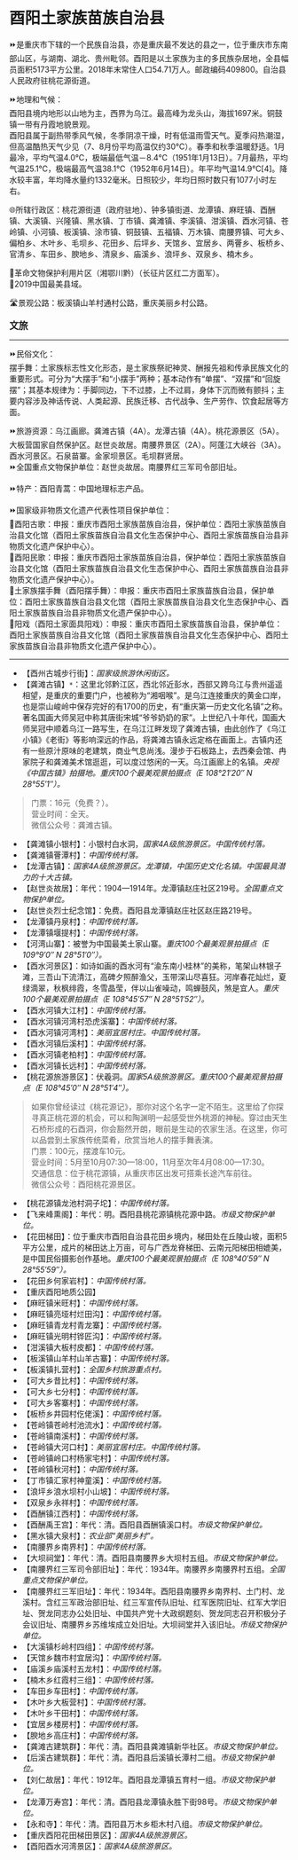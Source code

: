 # 酉阳土家族苗族自治县  
⏩是重庆市下辖的一个民族自治县，亦是重庆最不发达的县之一，位于重庆市东南部山区，与湖南、湖北、贵州毗邻。酉阳是以土家族为主的多民族杂居地，全县幅员面积5173平方公里。2018年末常住人口54.71万人。邮政编码409800。自治县人民政府驻桃花源街道。  

⏩地理和气候：  
酉阳县境内地形以山地为主，西界为乌江。最高峰为龙头山，海拔1697米。铜鼓镇一带有丹霞地貌景观。  
酉阳县属于副热带季风气候，冬季阴凉干燥，时有低温雨雪天气。夏季闷热潮湿，但高温酷热天气少见（7、8月份平均高温仅约30℃）。春季和秋季温暖舒适。1月最冷，平均气温4.0℃，极端最低气温－8.4℃（1951年1月13日）。7月最热，平均气温25.1℃，极端最高气温38.1℃（1952年6月14日）。年平均气温14.9℃[4]。降水较丰富，年均降水量约1332毫米。日照较少，年均日照时数只有1077小时左右。  

🌐所辖行政区：桃花源街道（政府驻地）、钟多镇街道、龙潭镇、麻旺镇、酉酬镇、大溪镇、兴隆镇、黑水镇、丁市镇、龚滩镇、李溪镇、泔溪镇、酉水河镇、苍岭镇、小河镇、板溪镇、涂市镇、铜鼓镇、五福镇、万木镇、南腰界镇、可大乡、偏柏乡、木叶乡、毛坝乡、花田乡、后坪乡、天馆乡、宜居乡、两罾乡、板桥乡、官清乡、车田乡、腴地乡、清泉乡、庙溪乡、浪坪乡、双泉乡、楠木乡。  

🚩革命文物保护利用片区（湘鄂川黔）（长征片区红二方面军）。  
🏅2019中国最美县域。  

🛣️景观公路：板溪镇山羊村通村公路，重庆美丽乡村公路。  

<big>**文旅**</big>  
***  
⏩民俗文化：  
摆手舞：土家族标志性文化形态，是土家族祭祀神灵、酬报先祖和传承民族文化的重要形式。可分为“大摆手”和“小摆手”两种；基本动作有“单摆”、“双摆”和“回旋摆”；其基本规律为：手脚同边，下不过膝，上不过肩，身体下沉而微有颤抖；主要内容涉及神话传说、人类起源、民族迁移、古代战争、生产劳作、饮食起居等方面。  

⏩旅游资源：乌江画廊。龚滩古镇（4A）。龙潭古镇（4A）。桃花源景区（5A）。大板营国家自然保护区。赵世炎故居。南腰界景区（2A）。阿蓬江大峡谷（3A）。酉水河景区。石泉苗寨。金家坝景区。毛坝群贤居。  
⏩全国重点文物保护单位：赵世炎故居。南腰界红三军司令部旧址。  

⏩特产：酉阳青蒿：中国地理标志产品。  

⏩国家级非物质文化遗产代表性项目保护单位：  
🔸酉阳古歌：申报：重庆市酉阳土家族苗族自治县，保护单位：酉阳土家族苗族自治县文化馆（酉阳土家族苗族自治县文化生态保护中心、酉阳土家族苗族自治县非物质文化遗产保护中心）。  
🔸酉阳民歌：申报：重庆市酉阳土家族苗族自治县，保护单位：酉阳土家族苗族自治县文化馆（酉阳土家族苗族自治县文化生态保护中心、酉阳土家族苗族自治县非物质文化遗产保护中心）。  
🔸土家族摆手舞（酉阳摆手舞）：申报：重庆市酉阳土家族苗族自治县，保护单位：酉阳土家族苗族自治县文化馆（酉阳土家族苗族自治县文化生态保护中心、酉阳土家族苗族自治县非物质文化遗产保护中心）。  
🔸阳戏（酉阳土家面具阳戏）：申报：重庆市酉阳土家族苗族自治县，保护单位：酉阳土家族苗族自治县文化馆（酉阳土家族苗族自治县文化生态保护中心、酉阳土家族苗族自治县非物质文化遗产保护中心）。  
***  
* 【酉州古城步行街】：*国家级旅游休闲街区。*  
* 【龚滩古镇】`*`：这里北邻黔江区，西北邻近彭水，西部又跨乌江与贵州遥遥相望，是重庆的重要门户，也被称为“湘咽喉”。是乌江连接重庆的黄金口岸，也是崇山峻岭中保存完好的有1700的历史，有“重庆第一历史文化名镇”之称。著名国画大师吴冠中称其唐街宋城“爷爷奶奶的家”。上世纪八十年代，国画大师吴冠中顺着乌江一路写生，在乌江江畔发现了龚滩古镇，由此创作了《乌江小镇》《老街》等影响深远的作品，将龚滩古镇永远定格在画面上。古镇内还有一些原汁原味的老建筑，商业气息尚浅。漫步于石板路上，去西秦会馆、冉家院子和龚滩美术馆逛逛，可以度过悠闲的一天。乌江画廊上的名镇。*央视《中国古镇》拍摄地。重庆100个最美观景拍摄点（E 108°21′20″ N 28°55′1″）。*  
> 门票：16元（免费？）。  
> 营业时间：全天。  
> 微信公众号：龚滩古镇。  
* 【龚滩镇小银村】：小银村白水洞，*国家4A级旅游景区。中国传统村落。*  
* 【龚滩镇罾潭村】：*中国传统村落。*  
* 【龙潭古镇】：*国家4A级旅游景区。龙潭镇，中国历史文化名镇。中国最具潜力的十大古镇。*  
* 【赵世炎故居】：年代：1904—1914年。龙潭镇赵庄社区219号。*全国重点文物保护单位。*  
* 【赵世炎烈士纪念馆】：免费。酉阳县龙潭镇赵庄社区赵庄路219号。  
* 【龙潭镇丹泉村】：*中国传统村落。*  
* 【龙潭镇堰提村】：*中国传统村落。*  
* 【河湾山寨】：被誉为中国最美土家山寨。*重庆100个最美观景拍摄点（E 109°9′0″ N 28°51′0″）。*  
* 【酉水河景区】：如诗如画的酉水河有“渝东南小桂林”的美称，笔架山林银子滩，三吾山下流清江，高碑夕照醉渔父，玉带深山尽喜狂。河岸春花灿烂，夏绿滴翠，秋枫绯霞，冬雪晶莹，伴以山雀噪动，鸣蝉鼓风，煞是宜人。*重庆100个最美观景拍摄点（E 108°45′57″ N 28°51′52″）。*  
* 【酉水河镇大江村】：*中国传统村落。*  
* 【酉水河镇河湾村恐虎溪寨】：*中国传统村落。*  
* 【酉水河镇河湾村】：*美丽宜居村庄。中国传统村落。*  
* 【酉水河镇后溪村】：*中国传统村落。*  
* 【酉水河镇老柏村】：*中国传统村落。*  
* 【酉水河镇长远村】：*中国传统村落。*  
* 【桃花源旅游景区】：伏羲洞。*国家5A级旅游景区。重庆100个最美观景拍摄点（E 108°45′0″ N 28°51′4″）。*  
> 如果你曾经读过《桃花源记》，那你对这个名字一定不陌生。这里给了你探寻真正桃花源的机会，可以和陶渊明一起感受世外桃源的神秘。穿过由天生石桥形成的石酉洞，你会豁然开朗，眼前是生动的农家生活。在这里，你可以品尝到土家族传统菜肴，欣赏当地人的摆手舞表演。  
> 门票：100元，摆渡车10元。  
> 营业时间：5月至10月07:30—18:00，11月至次年4月08:00—17:30。  
> 交通信息：位于桃花源镇，从重庆市区出发可搭乘长途汽车前往。  
> 微信公众号：酉阳桃花源景区。  
* 【桃花源镇龙池村洞子坨】：*中国传统村落。*  
* 【飞来峰熏阁】：年代：明。酉阳县桃花源镇桃花源中路。*市级文物保护单位。*  
* 【花田梯田】：位于重庆市酉阳自治县花田乡境内，梯田处在丘陵山坡，面积5平方公里，成片的梯田达上万亩，可与广西龙脊梯田、云南元阳梯田相媲美，是中国民俗摄影创作基地。*重庆100个最美观景拍摄点（E 108°40′59″ N 28°55′59″）。*  
* 【花田乡何家岩村】：*中国传统村落。*  
* 【重庆酉阳地质公园】  
* 【麻旺镇米旺村】：*中国传统村落。*  
* 【麻旺镇亮垭村烂田沟】：*中国传统村落。*  
* 【麻旺镇青龙村青龙寨】：*中国传统村落。*  
* 【麻旺镇光明村铧匠沟】：*中国传统村落。*  
* 【泔溪镇大板村皮都】：*中国传统村落。*  
* 【板溪镇山羊村山羊古寨】：*中国传统村落。*  
* 【板溪镇扎营村】：*全国乡村旅游重点村。*  
* 【可大乡昔比村】：*中国传统村落。*  
* 【可大乡七分村】：*中国传统村落。*  
* 【可大乡客寨村】：*中国传统村落。*  
* 【板桥乡井园村仡佬溪】：*中国传统村落。*  
* 【苍岭镇苍岭村池流水】：*中国传统村落。*  
* 【苍岭镇南溪村】：*中国传统村落。*  
* 【苍岭镇大河口村】：*美丽宜居村庄。中国传统村落。*  
* 【苍岭镇岭口村杨家宅村】：*中国传统村落。*  
* 【苍岭镇秋河村】：*中国传统村落。*  
* 【丁市镇汇家村神童溪】：*中国传统村落。*  
* 【浪坪乡浪水坝村小山坡】：*中国传统村落。*  
* 【双泉乡永祥村】：*中国传统村落。*  
* 【酉酬镇江西村】：*中国传统村落。*  
* 【酉酬禹王宫】：年代：清。酉阳县酉酬镇溪口村。*市级文物保护单位。*  
* 【黑水镇大泉村】：*农业部“美丽乡村”。*  
* 【南腰界乡南界村】：*中国传统村落。*  
* 【大坝祠堂】：年代：清。酉阳县南腰界乡大坝村五组。*市级文物保护单位。*  
* 【南腰界红三军司令部旧址】：年代：1934年。南腰界乡南腰界村五组。*全国重点文物保护单位。*  
* 【南腰界红三军旧址】：年代：1934年。酉阳县南腰界乡南界村、土门村、龙溪村。含红三军政治部旧址、红三军宣传队旧址、红军医院旧址、红军大学旧址、贺龙同志办公处旧址、中国共产党十大政纲题刻、贺龙同志召开积极分子会议旧址、南腰界乡苏维埃成立处旧址。大坝祠堂并入该旧址。*市级文物保护单位。*  
* 【大溪镇杉岭村四组】：*中国传统村落。*  
* 【天馆乡魏市村宜居沟】：*中国传统村落。*  
* 【庙溪乡庙溪村五龙村】：*中国传统村落。*  
* 【楠木乡红霞村三组】：*中国传统村落。*  
* 【车田乡车田村】：*中国传统村落。*  
* 【木叶乡大板营村】：*中国传统村落。*  
* 【木叶乡干田村】：*中国传统村落。*  
* 【宜居乡楼房村】：*中国传统村落。*  
* 【腴地乡高庄村】：*中国传统村落。*  
* 【龚滩古建筑群】：年代：清。酉阳县龚滩镇新华社区。*市级文物保护单位。*  
* 【后溪古建筑群】：年代：清。酉阳县后溪镇长潭村二组。*市级文物保护单位。*  
* 【刘仁故居】：年代：1912年。酉阳县龙潭镇五育村一组。*市级文物保护单位。*  
* 【龙潭万寿宫】：年代：清。酉阳县龙潭镇永胜下街98号。*市级文物保护单位。*  
* 【永和寺】：年代：清。酉阳县万木乡柜木村八组。*市级文物保护单位。*  
* 【重庆酉阳花田梯田景区】：*国家4A级旅游景区。*  
* 【酉阳酉水河湾景区】：*国家4A级旅游景区。*  
